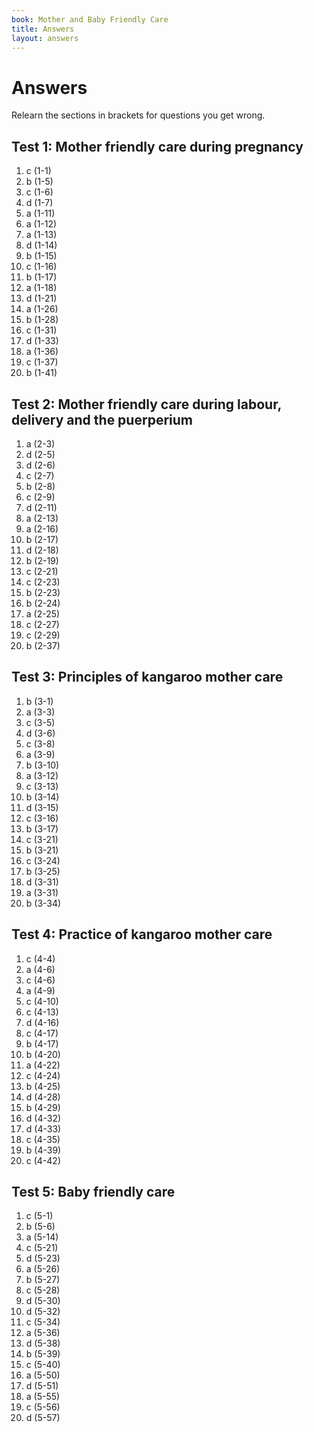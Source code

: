 ```yaml
---
book: Mother and Baby Friendly Care
title: Answers
layout: answers
---
```


# Answers

Relearn the sections in brackets for questions you get wrong.

## Test 1: Mother friendly care during pregnancy

1.	c	(1-1)
2.	b	(1-5)
3.	c	(1-6)
4.	d	(1-7)
5.	a	(1-11)
6.	a	(1-12)
7.	a	(1-13)
8.	d	(1-14)
9.	b	(1-15)
10.	c	(1-16)
11.	b	(1-17)
12.	a	(1-18)
13.	d	(1-21)
14.	a	(1-26)
15.	b	(1-28)
16.	c	(1-31)
17.	d	(1-33)
18.	a	(1-36)
19.	c	(1-37)
20.	b	(1-41)

## Test 2: Mother friendly care during labour, delivery and the puerperium

1.	a	(2-3)
2.	d	(2-5)
3.	d	(2-6)
4.	c	(2-7)
5.	b	(2-8)
6.	c	(2-9)
7.	d	(2-11)
8.	a	(2-13)
9.	a	(2-16)
10.	b	(2-17)
11.	d	(2-18)
12.	b	(2-19)
13.	c	(2-21)
14.	c	(2-23)
15.	b	(2-23)
16.	b	(2-24)
17.	a	(2-25)
18.	c	(2-27)
19.	c	(2-29)
20.	b	(2-37)

## Test 3: Principles of kangaroo mother care

1.	b	(3-1)
2.	a	(3-3)
3.	c	(3-5)
4.	d	(3-6)
5.	c	(3-8)
6.	a	(3-9)
7.	b	(3-10)
8.	a	(3-12)
9.	c	(3-13)
10.	b	(3-14)
11.	d	(3-15)
12.	c	(3-16)
13.	b	(3-17)
14.	c	(3-21)
15.	b	(3-21)
16.	c	(3-24)
17.	b	(3-25)
18.	d	(3-31)
19.	a	(3-31)
20.	b	(3-34)

## Test 4: Practice of kangaroo mother care

1.	c	(4-4)
2.	a	(4-6)
3.	c	(4-6)
4.	a	(4-9)
5.	c	(4-10)
6.	c	(4-13)
7.	d	(4-16)
8.	c	(4-17)
9.	b	(4-17)
10.	b	(4-20)
11.	a	(4-22)
12.	c	(4-24)
13.	b	(4-25)
14.	d	(4-28)
15.	b	(4-29)
16.	d	(4-32)
17.	d	(4-33)
18.	c	(4-35)
19.	b	(4-39)
20.	c	(4-42)

## Test 5: Baby friendly care

1.	c	(5-1)
2.	b	(5-6)
3.	a	(5-14)
4.	c	(5-21)
5.	d	(5-23)
6.	a	(5-26)
7.	b	(5-27)
8.	c	(5-28)
9.	d	(5-30)
10.	d	(5-32)
11.	c	(5-34)
12.	a	(5-36)
13.	d	(5-38)
14.	b	(5-39)
15.	c	(5-40)
16.	a	(5-50)
17.	d	(5-51)
18.	a	(5-55)
19.	c	(5-56)
20.	d	(5-57)

